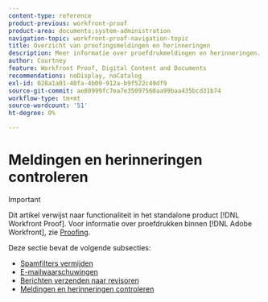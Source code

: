 ```yaml
---
content-type: reference
product-previous: workfront-proof
product-area: documents;system-administration
navigation-topic: workfront-proof-navigation-topic
title: Overzicht van proofingsmeldingen en herinneringen
description: Meer informatie over proefdrukmeldingen en herinneringen.
author: Courtney
feature: Workfront Proof, Digital Content and Documents
recommendations: noDisplay, noCatalog
exl-id: 028a1a01-40fa-4b09-912a-b9f522c49df9
source-git-commit: ae80999fc7ea7e35097560aa99baa435bcd31b74
workflow-type: tm+mt
source-wordcount: '51'
ht-degree: 0%

---
```


# Meldingen en herinneringen controleren

>[!IMPORTANT]
>
>Dit artikel verwijst naar functionaliteit in het standalone product [!DNL Workfront Proof]. Voor informatie over proefdrukken binnen [!DNL Adobe Workfront], zie [Proofing](../../review-and-approve-work/proofing/proofing.md).

Deze sectie bevat de volgende subsecties:

* [Spamfilters vermijden](../../workfront-proof/wp-emailsntfctns/avoiding-spam-filters/avoid-spam-filters.md)
* [E-mailwaarschuwingen](../../workfront-proof/wp-emailsntfctns/email-alerts/email-alerts.md)
* [Berichten verzenden naar revisoren](../../workfront-proof/wp-emailsntfctns/messaging-reviewers/send-messages-to-reviewers.md)
* [Meldingen en herinneringen controleren](../../workfront-proof/wp-emailsntfctns/proof-notifications-and-reminders/proof-notifications-and-reminders.md)
